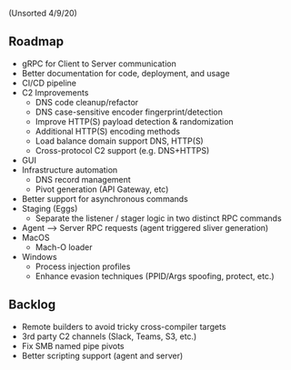 (Unsorted 4/9/20)

## Roadmap

* gRPC for Client to Server communication
* Better documentation for code, deployment, and usage
* CI/CD pipeline
* C2 Improvements
  * DNS code cleanup/refactor
  * DNS case-sensitive encoder fingerprint/detection
  * Improve HTTP(S) payload detection & randomization
  * Additional HTTP(S) encoding methods
  * Load balance domain support DNS, HTTP(S)
  * Cross-protocol C2 support (e.g. DNS+HTTPS)
* GUI
* Infrastructure automation
  * DNS record management 
  * Pivot generation (API Gateway, etc)
* Better support for asynchronous commands
* Staging (Eggs)
  * Separate the listener / stager logic in two distinct RPC commands
* Agent --> Server RPC requests (agent triggered sliver generation)
* MacOS
  * Mach-O loader
* Windows
  * Process injection profiles
  * Enhance evasion techniques (PPID/Args spoofing, protect, etc.)

## Backlog

* Remote builders to avoid tricky cross-compiler targets 
* 3rd party C2 channels (Slack, Teams, S3, etc.)
* Fix SMB named pipe pivots
* Better scripting support (agent and server)